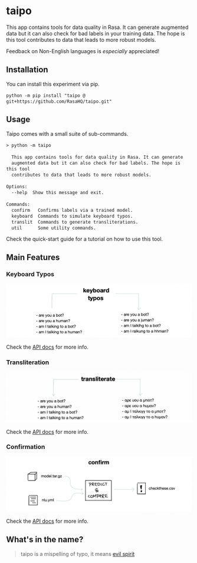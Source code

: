 # taipo

This app contains tools for data quality in Rasa. It can generate
augmented data but it can also check for bad labels in your training data.
The hope is this tool contributes to data that leads to more robust models.

Feedback on Non-English languages is *especially* appreciated!

## Installation

You can install this experiment via pip.

```
python -m pip install "taipo @ git+https://github.com/RasaHQ/taipo.git"
```

## Usage

Taipo comes with a small suite of sub-commands.

```
> python -m taipo

  This app contains tools for data quality in Rasa. It can generate
  augmented data but it can also check for bad labels. The hope is this tool
  contributes to data that leads to more robust models.

Options:
  --help  Show this message and exit.

Commands:
  confirm   Confirms labels via a trained model.
  keyboard  Commands to simulate keyboard typos.
  translit  Commands to generate transliterations.
  util      Some utility commands.
```

Check the quick-start guide for a tutorial on how to use this tool.

## Main Features

### Keyboard Typos

![](images/keyboard.png)

Check the [API docs](api/keyboard/) for more info.

### Transliteration

![](images/translit.png)

Check the [API docs](api/translit/) for more info.

### Confirmation

![](images/confirm.png)

Check the [API docs](api/confirm/) for more info.

## What's in the name?

> taipo is a mispelling of typo, it means [evil spirit](https://en.wiktionary.org/wiki/taipo)
